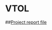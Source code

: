 # VTOL

##[Project report file](https://drive.google.com/file/d/1DFvhdQq2rGj853-ohLlqGMA5LtJc37su/view?usp=drive_link)
